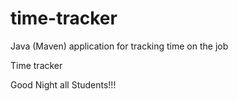 # time-tracker
Java (Maven) application for tracking time on the job

Time tracker

Good Night all Students!!!
